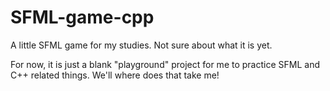 # SFML-game-cpp
A little SFML game for my studies. Not sure about what it is yet.

For now, it is just a blank "playground" project for me to practice SFML and C++ related things.
We'll where does that take me!
